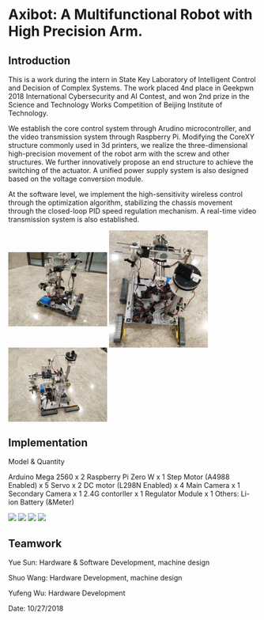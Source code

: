 # Axibot: A Multifunctional Robot with High Precision Arm.

## Introduction

This is a work during the intern in State Key Laboratory of Intelligent Control and Decision of Complex Systems.
The work placed 4nd place in Geekpwn 2018 International Cybersecurity and AI Contest, and won 2nd prize in the Science and Technology Works Competition of Beijing Institute of Technology.

We establish the core control system through Arudino microcontroller, and the video transmission system through Raspberry Pi. Modifying the CoreXY structure commonly used in 3d printers, we realize the three-dimensional high-precision movement of the robot arm with the screw and other structures. We further innovatively propose an end structure to achieve the switching of the actuator. A unified power supply system is also designed based on the voltage conversion module.

At the software level, we implement the high-sensitivity wireless control through the optimization algorithm, stabilizing the chassis movement through the closed-loop PID speed regulation mechanism. A real-time video transmission system is also established.




 <img src="./Demo/Overall1.jpg" width = "200" align=center /> <img src="./Demo/Overall2.jpg" width = "200" align=center /> <img src="./Demo/Overall3.jpg" width = "200" align=center />

## Implementation

Model & Quantity

Arduino Mega 2560 x 2
Raspberry Pi Zero W x 1
Step Motor (A4988 Enabled) x 5
Servo x 2
DC motor (L298N Enabled) x 4
Main Camera x 1
Secondary Camera x 1
2.4G contorller x 1
Regulator Module x 1
Others: Li-ion Battery (&Meter)


![](/Demo/HWArchitecture.jpg)
![](/Demo/PCB.svg)
![](/Demo/SoftwareArchitecture.svg)
![](/Demo/LSTM.svg)



## Teamwork

Yue Sun: Hardware & Software Development, machine design

Shuo Wang: Hardware Development, machine design

Yufeng Wu: Hardware Development

Date: 10/27/2018

